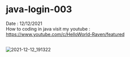 # java-login-003
Date : 12/12/2021<br/>
How to coding in java
visit my youtube : https://www.youtube.com/c/HelloWorld-Raven/featured
<br/><br/>

![2021-12-12_191322](https://user-images.githubusercontent.com/58245926/145711930-894a7423-cb94-48e1-b322-92b18bf24c27.png)
